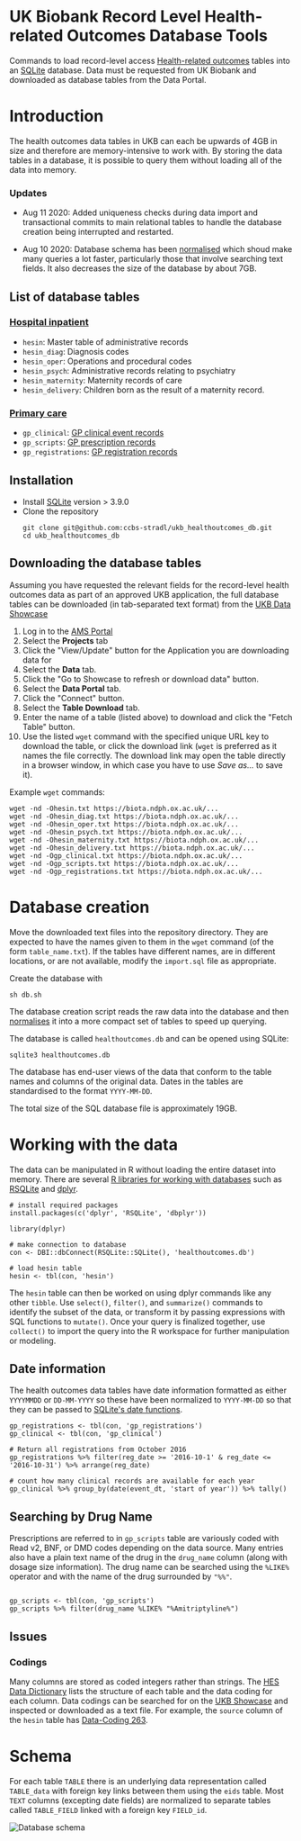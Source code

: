 # UK Biobank Record Level Health-related Outcomes Database Tools

Commands to load record-level access [Health-related outcomes](http://biobank.ndph.ox.ac.uk/showcase/label.cgi?id=3001) tables into an [SQLite](https://www.sqlite.org) database. Data must be requested from UK Biobank and downloaded as database tables from the Data Portal.

# Introduction

The health outcomes data tables in UKB can each be upwards of 4GB in size and therefore are memory-intensive to work with. By storing the data tables in a database, it is possible to query them without loading all of the data into memory.

### Updates

- Aug 11 2020: Added uniqueness checks during data import and transactional commits to main relational tables to handle the database creation being interrupted and restarted.

- Aug 10 2020: Database schema has been [normalised](https://en.wikipedia.org/wiki/Database_normalization) which shoud make many queries a lot faster, particularly those that involve searching text fields. It also decreases the size of the database by about 7GB.

## List of database tables

### [Hospital inpatient](http://biobank.ndph.ox.ac.uk/showcase/label.cgi?id=2000)

- `hesin`: Master table of administrative records
- `hesin_diag`: Diagnosis codes
- `hesin_oper`: Operations and procedural codes 
- `hesin_psych`: Administrative records relating to psychiatry
- `hesin_maternity`: Maternity records of care
- `hesin_delivery`: Children born as the result of a maternity record.

### [Primary care](http://biobank.ndph.ox.ac.uk/showcase/label.cgi?id=3001)

- `gp_clinical`: [GP clinical event records](http://biobank.ndph.ox.ac.uk/showcase/field.cgi?id=42040)
- `gp_scripts`: [GP prescription records](http://biobank.ndph.ox.ac.uk/showcase/field.cgi?id=42039)
- `gp_registrations`: [GP registration records](http://biobank.ndph.ox.ac.uk/showcase/field.cgi?id=42038)


## Installation

- Install [SQLite](https://www.sqlite.org/download.html) version > 3.9.0
- Clone the repository
  ```
  git clone git@github.com:ccbs-stradl/ukb_healthoutcomes_db.git
  cd ukb_healthoutcomes_db
  ```

## Downloading the database tables

Assuming you have requested the relevant fields for the record-level health outcomes data as part of an approved UKB application, the full database tables can be downloaded (in tab-separated text format) from the [UKB Data Showcase](http://biobank.ndph.ox.ac.uk/showcase/)

1. Log in to the [AMS Portal](https://bbams.ndph.ox.ac.uk/ams/)
2. Select the **Projects** tab
3. Click the "View/Update" button for the Application you are downloading data for
4. Select the **Data** tab.
5. Click the "Go to Showcase to refresh or download data" button.
6. Select the **Data Portal** tab.
7. Click the "Connect" button.
8. Select the **Table Download** tab.
9. Enter the name of a table (listed above) to download and click the "Fetch Table" button.
10. Use the listed `wget` command with the specified unique URL key to download the table, or click the download link (`wget` is preferred as it names the file correctly. The download link may open the table directly in a browser window, in which case you have to use _Save as..._ to save it).


Example `wget` commands:
```
wget -nd -Ohesin.txt https://biota.ndph.ox.ac.uk/...
wget -nd -Ohesin_diag.txt https://biota.ndph.ox.ac.uk/...
wget -nd -Ohesin_oper.txt https://biota.ndph.ox.ac.uk/...
wget -nd -Ohesin_psych.txt https://biota.ndph.ox.ac.uk/...
wget -nd -Ohesin_maternity.txt https://biota.ndph.ox.ac.uk/...
wget -nd -Ohesin_delivery.txt https://biota.ndph.ox.ac.uk/...
wget -nd -Ogp_clinical.txt https://biota.ndph.ox.ac.uk/...
wget -nd -Ogp_scripts.txt https://biota.ndph.ox.ac.uk/...
wget -nd -Ogp_registrations.txt https://biota.ndph.ox.ac.uk/...
```

# Database creation

Move the downloaded text files into the repository directory. They are expected to have the names given to them in the `wget` command (of the form `table_name.txt`). If the tables have different names, are in different locations, or are not available, modify the `import.sql` file as appropriate.  

Create the database with
```
sh db.sh
```

The database creation script reads the raw data into the database and then [normalises](https://en.wikipedia.org/wiki/Database_normalization) it into a more compact set of tables to speed up querying.


The database is called `healthoutcomes.db` and can be opened using SQLite:

```
sqlite3 healthoutcomes.db
```

The database has end-user views of the data that conform to the table names and columns of the original data. Dates in the tables are standardised to the format `YYYY-MM-DD`.

The total size of the SQL database file is approximately 19GB.

# Working with the data

The data can be manipulated in R without loading the entire dataset into memory. There are several [R libraries for working with databases](https://db.rstudio.com) such as [RSQLite](https://cran.r-project.org/web/packages/RSQLite/index.html) and [dplyr](https://db.rstudio.com/dplyr/).

```
# install required packages
install.packages(c('dplyr', 'RSQLite', 'dbplyr'))

library(dplyr)

# make connection to database
con <- DBI::dbConnect(RSQLite::SQLite(), 'healthoutcomes.db')

# load hesin table
hesin <- tbl(con, 'hesin')
```

The `hesin` table can then be worked on using dplyr commands like any other `tibble`. Use `select()`, `filter()`, and `summarize()` commands to identify the subset of the data, or transform it by passing expressions with SQL functions to `mutate()`. Once your query is finalized together, use `collect()` to import the query into the R workspace for further manipulation or modeling. 

## Date information

The health outcomes data tables have date information formatted as either `YYYYMMDD` or `DD-MM-YYYY` so these have been normalized to `YYYY-MM-DD` so that they can be passed to [SQLite's date functions](https://www.sqlite.org/lang_datefunc.html). 

```
gp_registrations <- tbl(con, 'gp_registrations')
gp_clinical <- tbl(con, 'gp_clinical')

# Return all registrations from October 2016
gp_registrations %>% filter(reg_date >= '2016-10-1' & reg_date <= '2016-10-31') %>% arrange(reg_date)

# count how many clinical records are available for each year
gp_clinical %>% group_by(date(event_dt, 'start of year')) %>% tally()

``` 


## Searching by Drug Name

Prescriptions are referred to in `gp_scripts` table are variously coded with Read v2, BNF, or DMD codes depending on the data source. Many entries also have a plain text name of the drug in the `drug_name` column (along with dosage size information). The drug name can be searched using the `%LIKE%` operator and with the name of the drug surrounded by `"%%"`.

```

gp_scripts <- tbl(con, 'gp_scripts')
gp_scripts %>% filter(drug_name %LIKE% "%Amitriptyline%") 

```

## Issues


### Codings

Many columns are stored as coded integers rather than strings. The [HES Data Dictionary](http://biobank.ndph.ox.ac.uk/showcase/refer.cgi?id=141140) lists the structure of each table and the data coding for each column. Data codings can be searched for on the [UKB Showcase](http://biobank.ndph.ox.ac.uk/showcase/search.cgi) and inspected or downloaded as a text file. For example, the `source` column of the `hesin` table has [Data-Coding 263](http://biobank.ndph.ox.ac.uk/showcase/coding.cgi?id=263).


# Schema

For each table `TABLE` there is an underlying data representation called `TABLE_data` with foreign key links between them using the `eids` table. Most `TEXT` columns (excepting date fields) are normalized to separate tables called `TABLE_FIELD` linked with a foreign key `FIELD_id`.

![Database schema](docs/schema.png)
